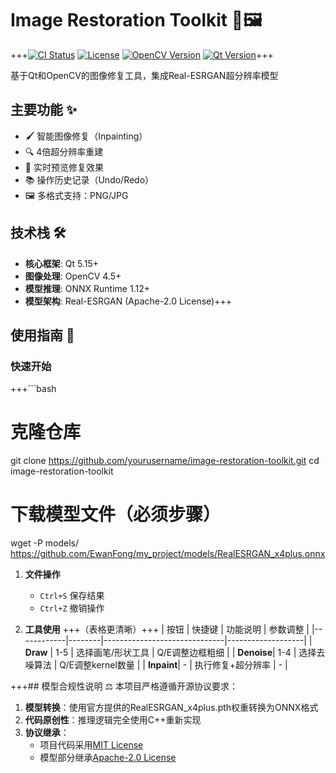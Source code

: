 # Image Restoration Toolkit 🔧🖼️

+++[![CI Status](https://github.com/Ewanfong/image-restoration-toolkit/actions/workflows/build.yml/badge.svg)](https://github.com/yourusername/image-restoration-toolkit/actions)
[![License](https://img.shields.io/badge/License-MIT-yellow.svg)](LICENSE)
[![OpenCV Version](https://img.shields.io/badge/OpenCV-4.11%2B-blue)](https://opencv.org)
[![Qt Version](https://img.shields.io/badge/Qt-6.53%2B-green)](https://www.qt.io)+++

基于Qt和OpenCV的图像修复工具，集成Real-ESRGAN超分辨率模型

## 主要功能 ✨
- 🖌️ 智能图像修复（Inpainting）
- 🔍 4倍超分辨率重建
- 🎨 实时预览修复效果
- 📚 操作历史记录（Undo/Redo）
- 🖼️ 多格式支持：PNG/JPG

## 技术栈 🛠️
- **核心框架**: Qt 5.15+ 
- **图像处理**: OpenCV 4.5+
- **模型推理**: ONNX Runtime 1.12+
- **模型架构**: Real-ESRGAN (Apache-2.0 License)+++

## 使用指南 📖

### 快速开始
+++```bash
# 克隆仓库
git clone https://github.com/yourusername/image-restoration-toolkit.git
cd image-restoration-toolkit

# 下载模型文件（必须步骤）
wget -P models/ https://github.com/EwanFong/my_project/models/RealESRGAN_x4plus.onnx

1. **文件操作**
   - `Ctrl+S` 保存结果
   - `Ctrl+Z` 撤销操作

2. **工具使用** +++（表格更清晰）+++
| 按钮       | 快捷键 | 功能说明                     | 参数调整          |
|------------|--------|------------------------------|-------------------|
| **Draw**   | 1-5    | 选择画笔/形状工具            | Q/E调整边框粗细   |
| **Denoise**| 1-4    | 选择去噪算法                 | Q/E调整kernel数量 |
| **Inpaint**| -      | 执行修复+超分辨率            | -                 |

+++## 模型合规性说明 ⚖️
本项目严格遵循开源协议要求：
1. **模型转换**：使用官方提供的RealESRGAN_x4plus.pth权重转换为ONNX格式
2. **代码原创性**：推理逻辑完全使用C++重新实现
3. **协议继承**：
   - 项目代码采用[MIT License](LICENSE)
   - 模型部分继承[Apache-2.0 License](thirdparty/RealESRGAN_LICENSE)
